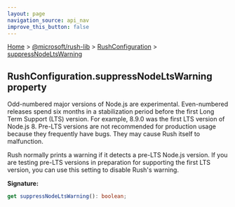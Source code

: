 ```yaml
---
layout: page
navigation_source: api_nav
improve_this_button: false
---
```



[Home](./index.md) &gt; [@microsoft/rush-lib](./rush-lib.md) &gt; [RushConfiguration](./rush-lib.rushconfiguration.md) &gt; [suppressNodeLtsWarning](./rush-lib.rushconfiguration.suppressnodeltswarning.md)

## RushConfiguration.suppressNodeLtsWarning property

Odd-numbered major versions of Node.js are experimental. Even-numbered releases spend six months in a stabilization period before the first Long Term Support (LTS) version. For example, 8.9.0 was the first LTS version of Node.js 8. Pre-LTS versions are not recommended for production usage because they frequently have bugs. They may cause Rush itself to malfunction.

Rush normally prints a warning if it detects a pre-LTS Node.js version. If you are testing pre-LTS versions in preparation for supporting the first LTS version, you can use this setting to disable Rush's warning.

<b>Signature:</b>

```typescript
get suppressNodeLtsWarning(): boolean;
```
